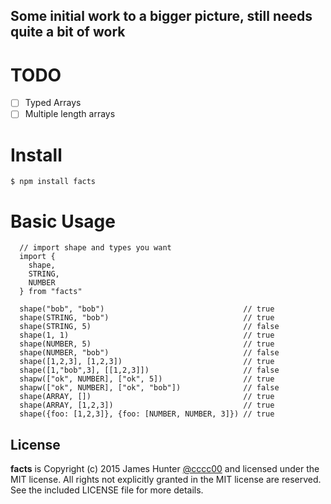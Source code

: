 ## Some initial work to a bigger picture, still needs quite a bit of work

# TODO
- [ ] Typed Arrays
- [ ] Multiple length arrays

# Install

```
$ npm install facts
```

# Basic Usage

```
  // import shape and types you want
  import {
    shape,
    STRING,
    NUMBER
  } from "facts"

  shape("bob", "bob")                               // true
  shape(STRING, "bob")                              // true
  shape(STRING, 5)                                  // false
  shape(1, 1)                                       // true
  shape(NUMBER, 5)                                  // true
  shape(NUMBER, "bob")                              // false
  shape([1,2,3], [1,2,3])                           // true
  shape([1,"bob",3], [[1,2,3]])                     // false
  shapw(["ok", NUMBER], ["ok", 5])                  // true
  shapw(["ok", NUMBER], ["ok", "bob"])              // false
  shape(ARRAY, [])                                  // true
  shape(ARRAY, [1,2,3])                             // true
  shape({foo: [1,2,3]}, {foo: [NUMBER, NUMBER, 3]}) // true
```

## License

**facts** is Copyright (c) 2015 James Hunter [@cccc00](https://twitter.com/cccc00) and licensed under the MIT license. All rights not explicitly granted in the MIT license are reserved. See the included LICENSE file for more details.
